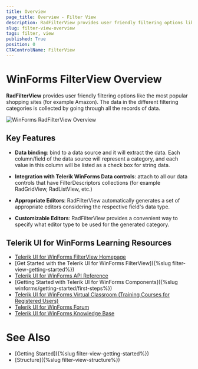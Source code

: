 ```yaml
---
title: Overview
page_title: Overview - Filter View
description: RadFilterView provides user friendly filtering options like the most popular shopping sites. 
slug: filter-view-overview
tags: filter, view
published: True
position: 0 
CTAControlName: FilterView
---
```


# WinForms FilterView Overview

**RadFilterView** provides user friendly filtering options like the most popular shopping sites (for example Amazon). The data in the different filtering categories is collected by going through all the records of data.  

![WinForms RadFilterView Overview](images/filter-view-overview001.png)

## Key Features

* **Data binding**: bind to a data source and it will extract the data. Each column/field of the data source will represent a category, and each value in this column will be listed as a check box for string data.

* **Integration with Telerik WinForms Data controls**: attach to all our data controls that have FilterDescriptors collections (for example RadGridView, RadListView, etc.)

* **Appropriate Editors**: RadFilterView automatically generates a set of appropriate editors considering the respective field's data type.

* **Customizable Editors**: RadFilterView provides a convenient way to specify what editor type to be used for the generated category.  
 
 

## Telerik UI for WinForms Learning Resources
* [Telerik UI for WinForms FilterView Homepage](https://www.telerik.com/products/winforms/filter-view.aspx)
* [Get Started with the Telerik UI for WinForms FilterView]({%slug filter-view-getting-started%})
* [Telerik UI for WinForms API Reference](https://docs.telerik.com/devtools/winforms/api/)
* [Getting Started with Telerik UI for WinForms Components]({%slug winforms/getting-started/first-steps%})
* [Telerik UI for WinForms Virtual Classroom (Training Courses for Registered Users)](https://learn.telerik.com/learn/course/external/view/elearning/17/TelerikUIforWinForms) 
* [Telerik UI for WinForms Forum](https://www.telerik.com/forums/winforms)
* [Telerik UI for WinForms Knowledge Base](https://docs.telerik.com/devtools/winforms/knowledge-base)

# See Also

* [Getting Started]({%slug filter-view-getting-started%})
* [Structure]({%slug filter-view-structure%})
 
        
